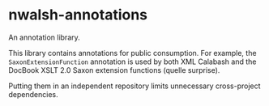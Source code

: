 # nwalsh-annotations

An annotation library.

This library contains annotations for public consumption. For example,
the `SaxonExtensionFunction` annotation is used by both XML Calabash
and the DocBook XSLT 2.0 Saxon extension functions (quelle surprise).

Putting them in an independent repository limits unnecessary
cross-project dependencies.

